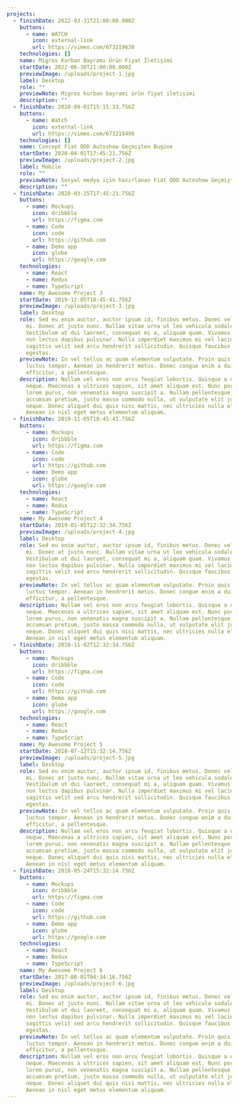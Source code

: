```yaml
---
projects:
  - finishDate: 2022-03-31T21:00:00.000Z
    buttons:
      - name: WATCH
        icon: external-link
        url: https://vimeo.com/673219630
    technologies: []
    name: Migros Kurban Bayramı Ürün Fiyat İletişimi
    startDate: 2022-06-30T21:00:00.000Z
    previewImage: /uploads/project-1.jpg
    label: Desktop
    role: ""
    previewNote: Migros kurban bayramı ürün fiyat iletişimi
    description: ""
  - finishDate: 2020-09-01T15:15:33.756Z
    buttons:
      - name: Watch
        icon: external-link
        url: https://vimeo.com/673218498
    technologies: []
    name: Concept Fiat ODD Autoshow Geçmişten Bugüne
    startDate: 2020-04-01T17:45:21.756Z
    previewImage: /uploads/project-2.jpg
    label: Mobile
    role: ""
    previewNote: Sosyal medya için hazırlanan Fiat ODD Autoshow Geçmişten Bugüne filmi.
    description: ""
  - finishDate: 2020-03-25T17:45:21.756Z
    buttons:
      - name: Mockups
        icon: dribbble
        url: https://figma.com
      - name: Code
        icon: code
        url: https://github.com
      - name: Demo app
        icon: globe
        url: https://google.com
    technologies:
      - name: React
      - name: Redux
      - name: TypeScript
    name: My Awesome Project 3
    startDate: 2019-12-05T10:45:41.756Z
    previewImage: /uploads/project-3.jpg
    label: Desktop
    role: Sed eu enim auctor, auctor ipsum id, finibus metus. Donec vel efficitur
      mi. Donec at justo nunc. Nullam vitae urna ut leo vehicula sodales.
      Vestibulum ut dui laoreet, consequat mi a, aliquam quam. Vivamus ac felis
      non lectus dapibus pulvinar. Nulla imperdiet maximus mi vel lacinia. Sed
      sagittis velit sed arcu hendrerit sollicitudin. Quisque faucibus bibendum
      egestas.
    previewNote: In vel tellus ac quam elementum vulputate. Proin quis eros in elit
      luctus tempor. Aenean in hendrerit metus. Donec congue enim a dui
      efficitur, a pellentesque.
    description: Nullam vel eros non arcu feugiat lobortis. Quisque a ultrices
      neque. Maecenas a ultrices sapien, sit amet aliquam est. Nunc porttitor
      lorem purus, non venenatis magna suscipit a. Nullam pellentesque, lacus a
      accumsan pretium, justo massa commodo nulla, ut vulputate elit justo eget
      neque. Donec aliquet dui quis nisi mattis, nec ultricies nulla elementum.
      Aenean in nisl eget metus elementum aliquam.
  - finishDate: 2019-11-05T10:45:41.756Z
    buttons:
      - name: Mockups
        icon: dribbble
        url: https://figma.com
      - name: Code
        icon: code
        url: https://github.com
      - name: Demo app
        icon: globe
        url: https://google.com
    technologies:
      - name: React
      - name: Redux
      - name: TypeScript
    name: My Awesome Project 4
    startDate: 2019-01-05T12:32:34.756Z
    previewImage: /uploads/project-4.jpg
    label: Desktop
    role: Sed eu enim auctor, auctor ipsum id, finibus metus. Donec vel efficitur
      mi. Donec at justo nunc. Nullam vitae urna ut leo vehicula sodales.
      Vestibulum ut dui laoreet, consequat mi a, aliquam quam. Vivamus ac felis
      non lectus dapibus pulvinar. Nulla imperdiet maximus mi vel lacinia. Sed
      sagittis velit sed arcu hendrerit sollicitudin. Quisque faucibus bibendum
      egestas.
    previewNote: In vel tellus ac quam elementum vulputate. Proin quis eros in elit
      luctus tempor. Aenean in hendrerit metus. Donec congue enim a dui
      efficitur, a pellentesque.
    description: Nullam vel eros non arcu feugiat lobortis. Quisque a ultrices
      neque. Maecenas a ultrices sapien, sit amet aliquam est. Nunc porttitor
      lorem purus, non venenatis magna suscipit a. Nullam pellentesque, lacus a
      accumsan pretium, justo massa commodo nulla, ut vulputate elit justo eget
      neque. Donec aliquet dui quis nisi mattis, nec ultricies nulla elementum.
      Aenean in nisl eget metus elementum aliquam.
  - finishDate: 2018-11-02T12:32:34.756Z
    buttons:
      - name: Mockups
        icon: dribbble
        url: https://figma.com
      - name: Code
        icon: code
        url: https://github.com
      - name: Demo app
        icon: globe
        url: https://google.com
    technologies:
      - name: React
      - name: Redux
      - name: TypeScript
    name: My Awesome Project 5
    startDate: 2018-07-12T15:32:14.756Z
    previewImage: /uploads/project-5.jpg
    label: Desktop
    role: Sed eu enim auctor, auctor ipsum id, finibus metus. Donec vel efficitur
      mi. Donec at justo nunc. Nullam vitae urna ut leo vehicula sodales.
      Vestibulum ut dui laoreet, consequat mi a, aliquam quam. Vivamus ac felis
      non lectus dapibus pulvinar. Nulla imperdiet maximus mi vel lacinia. Sed
      sagittis velit sed arcu hendrerit sollicitudin. Quisque faucibus bibendum
      egestas.
    previewNote: In vel tellus ac quam elementum vulputate. Proin quis eros in elit
      luctus tempor. Aenean in hendrerit metus. Donec congue enim a dui
      efficitur, a pellentesque.
    description: Nullam vel eros non arcu feugiat lobortis. Quisque a ultrices
      neque. Maecenas a ultrices sapien, sit amet aliquam est. Nunc porttitor
      lorem purus, non venenatis magna suscipit a. Nullam pellentesque, lacus a
      accumsan pretium, justo massa commodo nulla, ut vulputate elit justo eget
      neque. Donec aliquet dui quis nisi mattis, nec ultricies nulla elementum.
      Aenean in nisl eget metus elementum aliquam.
  - finishDate: 2018-05-24T15:32:14.756Z
    buttons:
      - name: Mockups
        icon: dribbble
        url: https://figma.com
      - name: Code
        icon: code
        url: https://github.com
      - name: Demo app
        icon: globe
        url: https://google.com
    technologies:
      - name: React
      - name: Redux
      - name: TypeScript
    name: My Awesome Project 6
    startDate: 2017-08-01T04:34:16.756Z
    previewImage: /uploads/project-6.jpg
    label: Desktop
    role: Sed eu enim auctor, auctor ipsum id, finibus metus. Donec vel efficitur
      mi. Donec at justo nunc. Nullam vitae urna ut leo vehicula sodales.
      Vestibulum ut dui laoreet, consequat mi a, aliquam quam. Vivamus ac felis
      non lectus dapibus pulvinar. Nulla imperdiet maximus mi vel lacinia. Sed
      sagittis velit sed arcu hendrerit sollicitudin. Quisque faucibus bibendum
      egestas.
    previewNote: In vel tellus ac quam elementum vulputate. Proin quis eros in elit
      luctus tempor. Aenean in hendrerit metus. Donec congue enim a dui
      efficitur, a pellentesque.
    description: Nullam vel eros non arcu feugiat lobortis. Quisque a ultrices
      neque. Maecenas a ultrices sapien, sit amet aliquam est. Nunc porttitor
      lorem purus, non venenatis magna suscipit a. Nullam pellentesque, lacus a
      accumsan pretium, justo massa commodo nulla, ut vulputate elit justo eget
      neque. Donec aliquet dui quis nisi mattis, nec ultricies nulla elementum.
      Aenean in nisl eget metus elementum aliquam.
---
```

